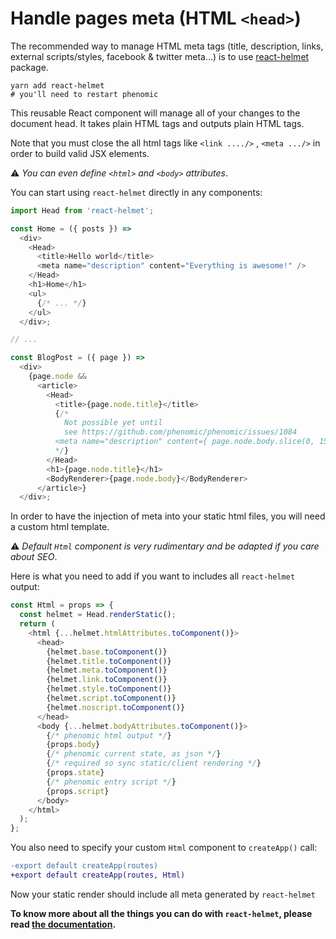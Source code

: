 # Handle pages meta (HTML `<head>`)

The recommended way to manage HTML meta tags
(title, description, links, external scripts/styles, facebook & twitter meta...)
is to use [react-helmet](https://github.com/nfl/react-helmet)
package.

    yarn add react-helmet 
    # you'll need to restart phenomic

This reusable React component will manage all of your changes to the document head.
It takes plain HTML tags and outputs plain HTML tags.

Note that you must close the all html tags like `<link ..../>` , `<meta .../>` in order to build valid JSX elements. 

⚠️ _You can even define `<html>` and `<body>` attributes_.

You can start using ``react-helmet`` directly in any components:

```js
import Head from 'react-helmet';

const Home = ({ posts }) =>
  <div>
    <Head>
      <title>Hello world</title>
      <meta name="description" content="Everything is awesome!" />
    </Head>
    <h1>Home</h1>
    <ul>
      {/* ... */}
    </ul>
  </div>;

// ...

const BlogPost = ({ page }) =>
  <div>
    {page.node &&
      <article>
        <Head>
          <title>{page.node.title}</title>
          {/*
            Not possible yet until
            see https://github.com/phenomic/phenomic/issues/1084
          <meta name="description" content={ page.node.body.slice(0, 150) } />
          */}
        </Head>
        <h1>{page.node.title}</h1>
        <BodyRenderer>{page.node.body}</BodyRenderer>
      </article>}
  </div>;
```

In order to have the injection of meta into your static html files, you will need
a custom html template.

⚠️ _Default ``Html`` component is very rudimentary and be adapted if you care about SEO_.

Here is what you need to add if you want to includes all
``react-helmet`` output:

```js
const Html = props => {
  const helmet = Head.renderStatic();
  return (
    <html {...helmet.htmlAttributes.toComponent()}>
      <head>
        {helmet.base.toComponent()}
        {helmet.title.toComponent()}
        {helmet.meta.toComponent()}
        {helmet.link.toComponent()}
        {helmet.style.toComponent()}
        {helmet.script.toComponent()}
        {helmet.noscript.toComponent()}
      </head>
      <body {...helmet.bodyAttributes.toComponent()}>
        {/* phenomic html output */}
        {props.body}
        {/* phenomic current state, as json */}
        {/* required so sync static/client rendering */}
        {props.state}
        {/* phenomic entry script */}
        {props.script}
      </body>
    </html>
  );
};
```

You also need to specify your custom ``Html`` component to ``createApp()`` call:

```diff
-export default createApp(routes)
+export default createApp(routes, Html)
```

Now your static render should include all meta generated by ``react-helmet``

**To know more about all the things you can do with ``react-helmet``,
please read [the documentation](https://github.com/nfl/react-helmet#readme).**
